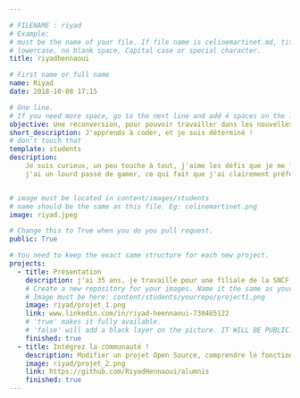 ```yaml
---

# FILENAME : riyad
# Example: 
# must be the name of your file. If file name is celinemartinet.md, title is celinemartinet.
# lowercase, no blank space, Capital case or special character.
title: riyadhennaoui

# First name or full name
name: Riyad
date: 2018-10-08 17:15

# One line.
# If you need more space, go to the next line and add 4 spaces on the left, as in 'description'.
objective: Une reconversion, pour pouvoir travailler dans les nouvelles technologies.
short_description: J'apprends à coder, et je suis déterminé !
# don't touch that
template: students
description:
    Je suis curieux, un peu touche à tout, j'aime les défis que je me fixe et non ceux que d'autres cherche a m'imposer,
    j'ai un lourd passé de gamer, ce qui fait que j'ai clairement préferé jouer qu'aprendre à coder et j'ai décidé d'inverser la tendance.


# image must be located in content/images/students
# name should be the same as this file. Eg: celinemartinet.png
image: riyad.jpeg

# Change this to True when you do you pull request.
public: True

# You need to keep the exact same structure for each new project.
projects:
  - title: Présentation
    description: j'ai 35 ans, je travaille pour une filiale de la SNCF et je souhaite changer de métier pour faire développeur d'application avec comme spécialisation Android.
    # Create a new repository for your images. Name it the same as your nickname and profile picture.
    # Image must be here: content/students/yourrepo/project1.png
    image: riyad/projet_1.png
    link: www.linkedin.com/in/riyad-heennaoui-730465122
    # 'true' makes it fully available.
    # 'false' will add a black layer on the picture. IT WILL BE PUBLIC!
    finished: true
  - title: Intégrez la communauté !
    description: Modifier un projet Open Source, comprendre le fonctionnement de Git, Github et des pull requests.
    image: riyad/projet_2.png
    link: https://github.com/RiyadHennaoui/alumnis
    finished: true
---
```


